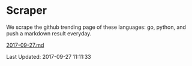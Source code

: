 # Scraper

We scrape the github trending page of these languages: go, python, and push a markdown result everyday.

[2017-09-27.md](https://github.com/borays/Scraper/blob/master/2017-09-27.md)

Last Updated: 2017-09-27 11:11:33